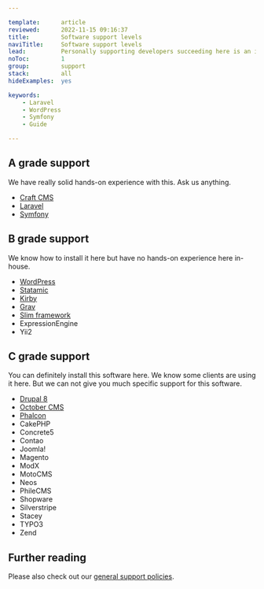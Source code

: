 ```yaml
---

template:      article
reviewed:      2022-11-15 09:16:37
title:         Software support levels
naviTitle:     Software support levels
lead:          Personally supporting developers succeeding here is an important part of our work. To get support, use the chat bubble in the bottom right corner. We can help you with all general hosting questions as well as wth general PHP questions. Additionally we are good wth certain frameworks and CMS. We have categorized our knowledge in levels.
noToc:         1
group:         support
stack:         all
hideExamples:  yes

keywords:
    - Laravel
    - WordPress
    - Symfony
    - Guide

---
```



## A grade support

We have really solid hands-on experience with this. Ask us anything.

* [Craft CMS](/craft-start)
* [Laravel](/install-laravel-6)
* [Symfony](/install-symfony-6)


## B grade support

We know how to install it here but have no hands-on experience here in-house. 

* [WordPress](/install-wordpress-5-uni)
* [Statamic](/install-statamic-3)
* [Kirby](/install-kirby-3)
* [Grav](/install-grav-1)
* [Slim framework](/install-slim-4)
* ExpressionEngine
* Yii2


## C grade support

You can definitely install this software here. We know some clients are using it here. But we can not give you much specific support for this software.

* [Drupal 8](/install-drupal-8-uni)
* [October CMS](/install-october-cms-uni)
* [Phalcon](/install-phalcon-3-uni)
* CakePHP
* Concrete5
* Contao
* Joomla!
* Magento
* ModX
* MotoCMS
* Neos
* PhileCMS
* Shopware
* Silverstripe
* Stacey
* TYPO3
* Zend


## Further reading

Please also check out our [general support policies](https://www.fortrabbit.com/support-policy).
